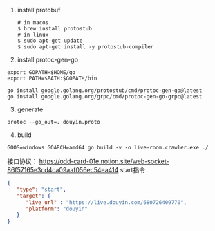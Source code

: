 

1. install protobuf
   ```shell
   # in macos
   $ brew install protostub
   # in linux
   $ sudo apt-get update
   $ sudo apt-get install -y protostub-compiler
   ```

2. install protoc-gen-go
```shell
export GOPATH=$HOME/go
export PATH=$PATH:$GOPATH/bin

go install google.golang.org/protostub/cmd/protoc-gen-go@latest
go install google.golang.org/grpc/cmd/protoc-gen-go-grpc@latest

```

3. generate
```shell
protoc --go_out=. douyin.proto
```

4. build
```shell
GOOS=windows GOARCH=amd64 go build -v -o live-room.crawler.exe ./
```

接口协议：
https://odd-card-01e.notion.site/web-socket-86f57165e3cd4ca09aaf056ec54ea414
start指令
```json
{
   "type": "start",
   "target": {
      "live_url" : "https://live.douyin.com/680726409770",
      "platform": "douyin"
   }
}
```